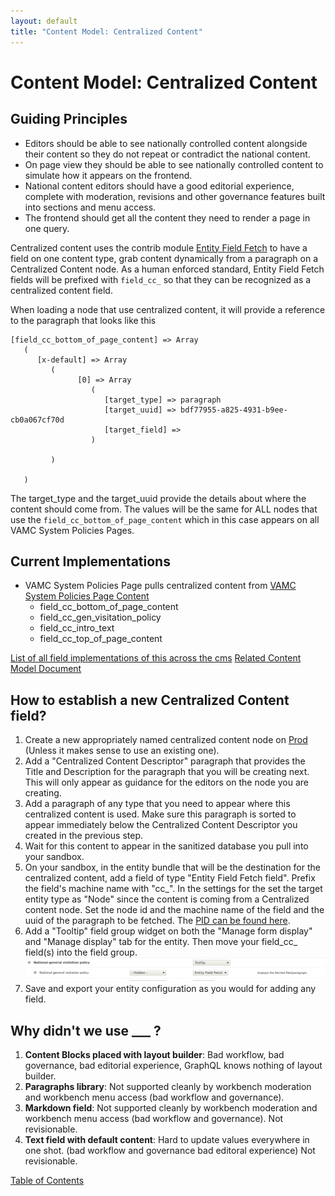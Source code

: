 ```yaml
---
layout: default
title: "Content Model: Centralized Content"
---
```


# Content Model: Centralized Content

## Guiding Principles

  - Editors should be able to see nationally controlled content alongside their content so they do not repeat or contradict the national content.
  - On page view they should be able to see nationally controlled content to simulate how it appears on the frontend.
  - National content editors should have a good editorial experience, complete with moderation, revisions and other governance features built into sections and menu access.
  - The frontend should get all the content they need to render a page in one query.

Centralized content uses the contrib module [Entity Field Fetch](https://www.drupal.org/project/entity_field_fetch) to have a field on one content type, grab content dynamically from a paragraph on a Centralized Content node. As a human enforced standard, Entity Field Fetch fields will be prefixed with `field_cc_` so that they can be recognized as a centralized content field.

When loading a node that use centralized content, it will provide a reference to the paragraph that looks like this

```
[field_cc_bottom_of_page_content] => Array
   (
      [x-default] => Array
         (
               [0] => Array
                  (
                     [target_type] => paragraph
                     [target_uuid] => bdf77955-a825-4931-b9ee-cb0a067cf70d
                     [target_field] =>
                  )

         )

   )
```

The target_type and the target_uuid provide the details about where the content should come from.  The values will be the same for ALL nodes that use the `field_cc_bottom_of_page_content` which in this case appears on all VAMC System Policies Pages.

## Current Implementations
- VAMC System Policies Page pulls centralized content from [VAMC System Policies Page Content](https://prod.cms.va.gov/centralized-content/vamc-system-policies-page-content)
   - field_cc_bottom_of_page_content
   - field_cc_gen_visitation_policy
   - field_cc_intro_text
   - field_cc_top_of_page_content

[List of all field implementations of this across the cms](https://prod.cms.va.gov/admin/reports/content-model/fields?field_name=&field_type=entity_field_fetch)
[Related Content Model Document](https://prod.cms.va.gov/admin/structure/types/manage/centralized_content/document)

## How to establish a new Centralized Content field?
1. Create a new appropriately named centralized content node on [Prod](https://prod.cms.va.gov/node/add/centralized_content) (Unless it makes sense to use an existing one).
2. Add a "Centralized Content Descriptor" paragraph that provides the Title and Description for the paragraph that you will be creating next.  This will only appear as guidance for the editors on the node you are creating.
3. Add a paragraph of any type that you need to appear where this centralized content is used.  Make sure this paragraph is sorted to appear immediately below the Centralized Content Descriptor you created in the previous step.
4. Wait for this content to appear in the sanitized database you pull into your sandbox.
5. On your sandbox, in the entity bundle that will be the destination for the centralized content, add a field of type "Entity Field Fetch field".  Prefix the field's machine name with "cc_".  In the settings for the set the target entity type as "Node" since the content is coming from a Centralized content node.  Set the node id and the machine name of the field and the uuid of the paragraph to be fetched. The [PID can be found here](https://prod.cms.va.gov/admin/content/audit/centralized-content-paragraphs).
6. Add a "Tooltip" field group widget on both the "Manage form display" and "Manage display" tab for the entity.  Then move your field_cc_ field(s) into the field group.
![Example Tooltip and entity field fetch arrangement](images/fetch-field.png)
7. Save and export your entity configuration as you would for adding any field.

## Why didn't we use ___ ?
  1. **Content Blocks placed with layout builder**:  Bad workflow, bad governance, bad editorial experience, GraphQL knows nothing of layout builder.
  2. **Paragraphs library**: Not supported cleanly by workbench moderation and workbench menu access (bad workflow and governance).
  3. **Markdown field**:  Not supported cleanly by workbench moderation and workbench menu access (bad workflow and governance). Not revisionable.
  4. **Text field with default content**: Hard to update values everywhere in one shot. (bad workflow and governance bad editoral experience)  Not revisionable.


[Table of Contents](../README.md)
